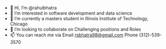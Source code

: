 - 👋 Hi, I’m @rahulbhatra
- 👀 I’m interested in software development and data science
- 🌱 I’m currently a masters student in Illinois Institute of Technology, Chicago
- 💞️ I’m looking to collaborate on Challenging positions and Roles
- 📫 You can reach me via Email rsbhatra98@gmail.com Phone (312)-539-3570

<!---
rahulbhatra/rahulbhatra is a ✨ special ✨ repository because its `README.md` (this file) appears on your GitHub profile.
You can click the Preview link to take a look at your changes.
--->
